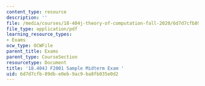 ```yaml
---
content_type: resource
description: ''
file: /media/courses/18-404j-theory-of-computation-fall-2020/6d7d7cfb89dbe0eb9ac9ba8fb035e0d2_MIT18_404f20_mid01.pdf
file_type: application/pdf
learning_resource_types:
- Exams
ocw_type: OCWFile
parent_title: Exams
parent_type: CourseSection
resourcetype: Document
title: '18.404J F2001 Sample Midterm Exam '
uid: 6d7d7cfb-89db-e0eb-9ac9-ba8fb035e0d2
---
```

